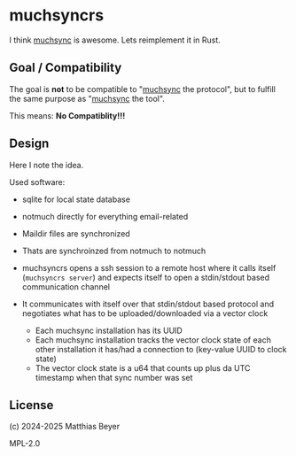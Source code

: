 # muchsyncrs

I think [muchsync] is awesome. Lets reimplement it in Rust.

## Goal / Compatibility

The goal is **not** to be compatible to "[muchsync] the protocol", but to fulfill
the same purpose as "[muchsync] the tool".

This means: **No Compatiblity!!!**

## Design

Here I note the idea.

Used software:

- sqlite for local state database

- notmuch directly for everything email-related

- Maildir files are synchronized

- Thats are synchroinzed from notmuch to notmuch

- muchsyncrs opens a ssh session to a remote host where it calls itself
  (`muchsyncrs server`)
  and expects itself to open a stdin/stdout based communication channel

- It communicates with itself over that stdin/stdout based protocol and
  negotiates what has to be uploaded/downloaded via a vector clock

  - Each muchsync installation has its UUID
  - Each muchsync installation tracks the vector clock state of each other
    installation it has/had a connection to (key-value UUID to clock state)
  - The vector clock state is a u64 that counts up plus da UTC timestamp when
    that sync number was set

## License

(c) 2024-2025 Matthias Beyer

MPL-2.0

[muchsync]: https://muchsync.org
